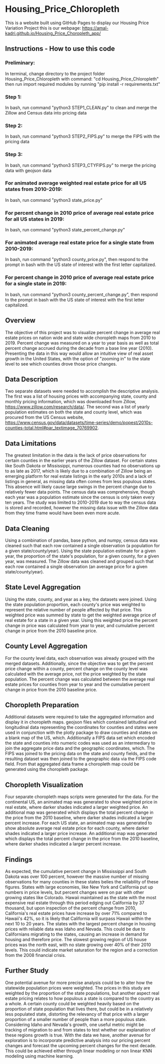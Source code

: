 # Housing_Price_Chloropleth
This is a website built using GitHub Pages to display our Housing Price Variation Project
this is our webpage: https://amal-kadri.github.io/Housing_Price_Choropleth_app/

## Instructions - How to use this code

### Preliminary: 
In terminal, change directory to the project folder Housing_Price_Chloropleth with command: "cd Housing_Price_Chloropleth" then run import required modules by running "pip install -r requirements.txt"

### Step 1: 
In bash, run command "python3 STEP1_CLEAN.py" to clean and merge the Zillow and Census data into pricing data

### Step 2: 
In bash, run command "python3 STEP2_FIPS.py" to merge the FIPS with the pricing data

### Step 3: 
In bash, run command "python3 STEP3_CTYFIPS.py" to merge the pricing data with geojson data

### For animated average weighted real estate price for all US states from 2010-2019: 
In bash, run command "python3 state_price.py"

### For percent change in 2010 price of average real estate price for all US states in 2019: 
In bash, run command "python3 state_percent_change.py"

### For animated average real estate price for a single state from 2010-2019: 
In bash, run command "python3 county_price.py", then respond to the prompt in bash with the US state of interest with the first letter capitalized.

### For percent change in 2010 price of average real estate price for a single state in 2019: 
In bash, run command "python3 county_percent_change.py", then respond to the prompt in bash with the US state of interest with the first letter capitalized.

## Overview
The objective of this project was to visualize percent change in average real estate prices on nation wide and state wide choropleth maps from 2010 to 2019. Percent change was measured on a year to year basis as well as total percent change accrued during the decade from a base line year (2010). Presenting the data in this way would allow an intuitive view of real asset growth in the United States, with the option of "zooming in" to the state level to see which counties drove those price changes.

## Data Description
Two separate datasets were needed to accomplish the descriptive analysis. The first was a list of housing prices with accompanying state, county and monthly pricing information, which was downloaded from Zillow, https://www.zillow.com/research/data/. The second was a list of yearly population estimates on both the state and county level, which was procured from the US Census website, https://www.census.gov/data/datasets/time-series/demo/popest/2010s-counties-total.html#par_textimage_70769902. 

## Data Limitations
The greatest limitation in the data is the lack of price observations for certain counties in the earlier years of the Zillow dataset. For certain states like South Dakota or Mississippi, numerous counties had no observations up to as late as 2017, which is likely due to a combination of Zillow being an emerging platform for real estate listings in the early 2010s and a lack of listings in general, as missing data often comes from less populous states. This absence will likely cause large swings in the percent change due to relatively fewer data points. The census data was comprehensive, though each year was a population estimate since the census is only taken every ten years. The study was limited to 2010-2019 due to way the census data is stored and recorded, however the missing data issue with the Zillow data from they time frame would have been even more acute. 

## Data Cleaning
Using a combination of pandas, base python, and numpy, census data was cleaned such that each row contained a single observation (a population for a given state/county/year). Using the state population estimate for a given year, the proportion of the state's population, for a given county, for a given year, was measured. The Zillow data was cleaned and grouped such that each row contained a single observation (an average price for a given state/county/year). 

## State Level Aggregation
Using the state, county, and year as a key, the datasets were joined. Using the state population proportion, each county's price was weighted to represent the relative number of people affected by that price. This weighted price was summed by state to get the weighted average price of real estate for a state in a given year. Using this weighted price the percent change in price was calculated from year to year, and cumulative percent change in price from the 2010 baseline price.

## County Level Aggregation
For the county level data, each observation was already grouped with the merged datasets. Additionally, since the objective was to get the percent price change within a county, percent change on the county level was calculated with the average price, not the price weighted by the state population. The percent change was calculated between the average real estate prices for counties from year to year and the cumulative percent change in price from the 2010 baseline price.

## Choropleth Preparation
Additional datasets were required to take the aggregated information and display it in choropleth maps. geojson files which contained latitudinal and longitudinal data representing the coordinates for counties and states were used in conjunction with the plotly package to draw counties and states on a blank map of the US, which. Additionally a FIPS data set which encoded the state and counties into numeric codes was used as an intermediary to join the aggregate price data and the geographic coordinates, which. The FIPS was joined to the pricing data on the state and county fields, and the resulting dataset was then joined to the geographic data via the FIPS code field. From that aggregated data frame a choropleth map could be generated using the choropleth package.

## Choropleth Visualization
Four separate choropleth maps scripts were generated for the data. For the continental US, an animated map was generated to show weighted price in real estate, where darker shades indicated a larger weighted price. An additional map was generated which displays the total percent change in the price from the 2010 baseline, where darker shades indicated a larger percent increase. For each US state, an animated map was generated to show absolute average real estate price for each county, where darker shades indicated a larger price increase. An additional map was generated which displays the total percent change in the price from the 2010 baseline, where darker shades indicated a larger percent increase. 

## Findings
As expected, the cumulative percent change in Mississippi and South Dakota was over 100 percent, however the massive number of missing observations for many counties in these states belies the reliability of these figures. States with large economies, like New York and California put up numbers in price levels, but percent changes were on par with other growing states like Colorado. Hawaii maintained as the state with the most expensive real estate through this period edging out California by 37 thousand, but upon inspection of the percent change from 2010, California's real estate prices have increase by over 71% compared to Hawaii's 42%, so it is likely that California will surpass Hawaii within the next 10 to 20 years. The states with the largest percent change in housing prices with reliable data was Idaho and Nevada. This could be due to Californians migrating to the states, causing an increase in demand for housing and therefore price. The slowest growing region of US house prices was the north east, with no state growing over 40% of their 2010 levels. This could indicate market saturation for the region and a correction from the 2008 financial crisis.

## Further Study
One potential avenue for more precise analysis could be to alter how the statewide population prices were weighted. The prices in this study are weighted by the proportion of the state populations, but another aspect real estate pricing relates to how populous a state is compared to the country as a whole. A certain county could be weighted heavily based on the proportion of state population that lives there, but could be in a relatively less populated state, distorting the relevancy of that price with a larger proportion of a smaller number of people than a more populous state. Considering Idaho and Nevada's growth, one useful metric might be tracking of migration to and from states to test whether our explanation of these regions growth is true. With the data we have, another avenue for exploration is to incorporate predictive analysis into our pricing percent changes and forecast the upcoming percent changes for the next decade. This could be achieved either through linear modeling or non linear KNN modeling using machine learning.
